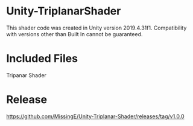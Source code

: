 # Unity-TriplanarShader
This shader code was created in Unity version 2019.4.31f1. Compatibility with versions other than Built In cannot be guaranteed.

# Included Files
Tripanar Shader

# Release
https://github.com/MissingE/Unity-Triplanar-Shader/releases/tag/v1.0.0

